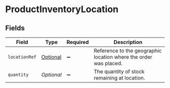 # ProductInventoryLocation


## Fields

| Field                                                            | Type                                                             | Required                                                         | Description                                                      |
| ---------------------------------------------------------------- | ---------------------------------------------------------------- | ---------------------------------------------------------------- | ---------------------------------------------------------------- |
| `locationRef`                                                    | [Optional<LocationRef>](../../models/shared/LocationRef.md)      | :heavy_minus_sign:                                               | Reference to the geographic location where the order was placed. |
| `quantity`                                                       | *Optional<BigDecimal>*                                           | :heavy_minus_sign:                                               | The quantity of stock remaining at location.                     |